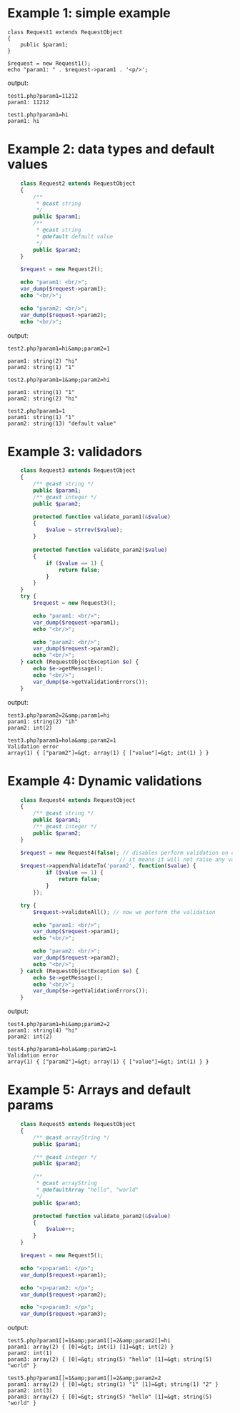 # Example 1: simple example</h2>
    class Request1 extends RequestObject
    {
        public $param1;
    }

    $request = new Request1();
    echo "param1: " . $request->param1 . '<p/>';

output:

    test1.php?param1=11212
    param1: 11212

    test1.php?param1=hi
    param1: hi


# Example 2: data types and default values

```php
    class Request2 extends RequestObject
    {
        /**
         * @cast string
         */
        public $param1;
        /**
         * @cast string
         * @default default value
         */
        public $param2;
    }

    $request = new Request2();

    echo "param1: <br/>";
    var_dump($request->param1);
    echo "<br/>";

    echo "param2: <br/>";
    var_dump($request->param2);
    echo "<br/>";
```

output:

    test2.php?param1=hi&amp;param2=1

    param1: string(2) "hi"
    param2: string(1) "1"

    test2.php?param1=1&amp;param2=hi

    param1: string(1) "1"
    param2: string(2) "hi"

    test2.php?param1=1
    param1: string(1) "1"
    param2: string(13) "default value"

# Example 3: validadors
```php
    class Request3 extends RequestObject
    {
        /** @cast string */
        public $param1;
        /** @cast integer */
        public $param2;

        protected function validate_param1(&$value)
        {
            $value = strrev($value);
        }
        
        protected function validate_param2($value)
        {
            if ($value == 1) {
                return false;
            }
        }
    }
    try {
        $request = new Request3();

        echo "param1: <br/>";
        var_dump($request->param1);
        echo "<br/>";

        echo "param2: <br/>";
        var_dump($request->param2);
        echo "<br/>";
    } catch (RequestObjectException $e) {
        echo $e->getMessage();
        echo "<br/>";
        var_dump($e->getValidationErrors());
    }
```

output:

    test3.php?param2=2&amp;param1=hi
    param1: string(2) "ih"
    param2: int(2)

    test3.php?param1=hola&amp;param2=1
    Validation error
    array(1) { ["param2"]=&gt; array(1) { ["value"]=&gt; int(1) } }

# Example 4: Dynamic validations

```php
    class Request4 extends RequestObject
    {
        /** @cast string */
        public $param1;
        /** @cast integer */
        public $param2;
    }

    $request = new Request4(false); // disables perform validation on contructor
                                   // it means it will not raise any validation exception
    $request->appendValidateTo('param2', function($value) {
            if ($value == 1) {
                return false;
            }
        });

    try {
        $request->validateAll(); // now we perform the validation

        echo "param1: <br/>";
        var_dump($request->param1);
        echo "<br/>";

        echo "param2: <br/>";
        var_dump($request->param2);
        echo "<br/>";
    } catch (RequestObjectException $e) {
        echo $e->getMessage();
        echo "<br/>";
        var_dump($e->getValidationErrors());
    }
```

output:

    test4.php?param1=hi&amp;param2=2
    param1: string(4) "hi"
    param2: int(2)

    test4.php?param1=hola&amp;param2=1
    Validation error
    array(1) { ["param2"]=&gt; array(1) { ["value"]=&gt; int(1) } }



# Example 5: Arrays and default params

```php
    class Request5 extends RequestObject
    {
        /** @cast arrayString */
        public $param1;

        /** @cast integer */
        public $param2;

        /**
         * @cast arrayString
         * @defaultArray "hello", "world"
         */
        public $param3;

        protected function validate_param2(&$value)
        {
            $value++;
        }
    }

    $request = new Request5();

    echo "<p>param1: </p>";
    var_dump($request->param1);

    echo "<p>param2: </p>";
    var_dump($request->param2);

    echo "<p>param3: </p>";
    var_dump($request->param3);
```

output:

    test5.php?param1[]=1&amp;param1[]=2&amp;param2[]=hi
    param1: array(2) { [0]=&gt; int(1) [1]=&gt; int(2) }
    param2: int(1)
    param3: array(2) { [0]=&gt; string(5) "hello" [1]=&gt; string(5) "world" }

    test5.php?param1[]=1&amp;param1[]=2&amp;param2=2
    param1: array(2) { [0]=&gt; string(1) "1" [1]=&gt; string(1) "2" }
    param2: int(3)
    param3: array(2) { [0]=&gt; string(5) "hello" [1]=&gt; string(5) "world" }
